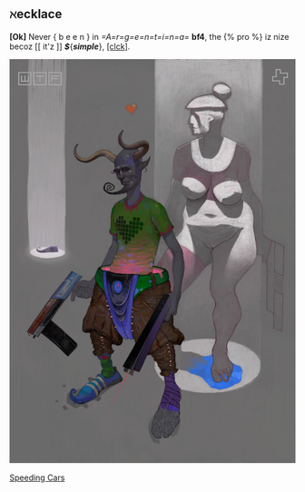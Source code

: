 ## ℵecklace

**[Ok]** Never { b e e n } in *=A=r=g=e=n=t=i=n=a=* **bf4**,
the {% pro %} iz nize becoz [[ it'z ]] ***$***{***simple***},
[[clck]](https://ioinformatics.org/files/ioi1993problem1.pdf).

![](pix/wtf_333.png)

[Speeding Cars](https://youtu.be/w5h4yJ-BpL4)